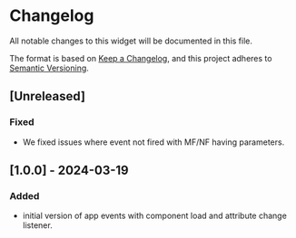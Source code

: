 # Changelog

All notable changes to this widget will be documented in this file.

The format is based on [Keep a Changelog](https://keepachangelog.com/en/1.0.0/), and this project adheres to [Semantic Versioning](https://semver.org/spec/v2.0.0.html).

## [Unreleased]

### Fixed

-   We fixed issues where event not fired with MF/NF having parameters.

## [1.0.0] - 2024-03-19

### Added

-   initial version of app events with component load and attribute change listener.
